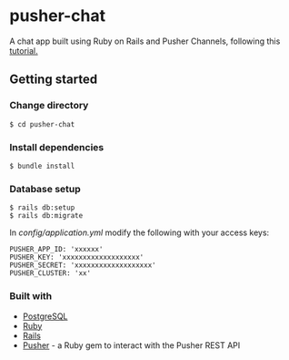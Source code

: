 # pusher-chat

A chat app built using Ruby on Rails and Pusher Channels, following this [tutorial.](https://pusher.com/tutorials/chat-app-ruby-rails)

## Getting started

### Change directory

`$ cd pusher-chat`

### Install dependencies

`$ bundle install`

### Database setup

```
$ rails db:setup
$ rails db:migrate
```
In *config/application.yml* modify the following with your access keys:

```
PUSHER_APP_ID: 'xxxxxx'
PUSHER_KEY: 'xxxxxxxxxxxxxxxxxxx'
PUSHER_SECRET: 'xxxxxxxxxxxxxxxxxxx'
PUSHER_CLUSTER: 'xx'
```

### Built with

- [PostgreSQL](https://www.postgresql.org/download/)
- [Ruby](https://www.ruby-lang.org/en/downloads/)
- [Rails](https://guides.rubyonrails.org/getting_started.html)
- [Pusher](https://pusher.com) - a Ruby gem to interact with the Pusher REST API
